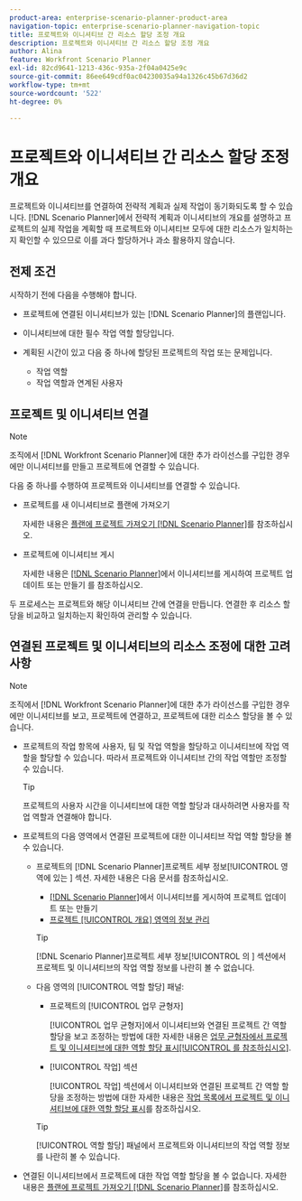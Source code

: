 ```yaml
---
product-area: enterprise-scenario-planner-product-area
navigation-topic: enterprise-scenario-planner-navigation-topic
title: 프로젝트와 이니셔티브 간 리소스 할당 조정 개요
description: 프로젝트와 이니셔티브 간 리소스 할당 조정 개요
author: Alina
feature: Workfront Scenario Planner
exl-id: 82cd9641-1213-436c-935a-2f04a0425e9c
source-git-commit: 86ee649cdf0ac04230035a94a1326c45b67d36d2
workflow-type: tm+mt
source-wordcount: '522'
ht-degree: 0%

---
```


# 프로젝트와 이니셔티브 간 리소스 할당 조정 개요

<!--
<p data-mc-conditions="QuicksilverOrClassic.Draft mode">(NOTE: two more articles were added to split content from here according to where the reconciling can happen) </p>
-->

프로젝트와 이니셔티브를 연결하여 전략적 계획과 실제 작업이 동기화되도록 할 수 있습니다. [!DNL Scenario Planner]에서 전략적 계획과 이니셔티브의 개요를 설명하고 프로젝트의 실제 작업을 계획할 때 프로젝트와 이니셔티브 모두에 대한 리소스가 일치하는지 확인할 수 있으므로 이를 과다 할당하거나 과소 활용하지 않습니다.

## 전제 조건

시작하기 전에 다음을 수행해야 합니다.

* 프로젝트에 연결된 이니셔티브가 있는 [!DNL Scenario Planner]의 플랜입니다.
* 이니셔티브에 대한 필수 작업 역할 할당입니다.
* 계획된 시간이 있고 다음 중 하나에 할당된 프로젝트의 작업 또는 문제입니다.

   * 작업 역할
   * 작업 역할과 연계된 사용자

## 프로젝트 및 이니셔티브 연결

>[!NOTE]
>
>조직에서 [!DNL Workfront Scenario Planner]에 대한 추가 라이선스를 구입한 경우에만 이니셔티브를 만들고 프로젝트에 연결할 수 있습니다.

다음 중 하나를 수행하여 프로젝트와 이니셔티브를 연결할 수 있습니다.

* 프로젝트를 새 이니셔티브로 플랜에 가져오기

  자세한 내용은 [플랜에 프로젝트 가져오기 [!DNL Scenario Planner]](../scenario-planner/import-projects-to-plans.md)를 참조하십시오.

* 프로젝트에 이니셔티브 게시

  자세한 내용은 [ [!DNL Scenario Planner]](../scenario-planner/publish-scenarios-update-projects.md)에서 이니셔티브를 게시하여 프로젝트 업데이트 또는 만들기 를 참조하십시오.

두 프로세스는 프로젝트와 해당 이니셔티브 간에 연결을 만듭니다. 연결한 후 리소스 할당을 비교하고 일치하는지 확인하여 관리할 수 있습니다.

## 연결된 프로젝트 및 이니셔티브의 리소스 조정에 대한 고려 사항

>[!NOTE]
>
>조직에서 [!DNL Workfront Scenario Planner]에 대한 추가 라이선스를 구입한 경우에만 이니셔티브를 보고, 프로젝트에 연결하고, 프로젝트에 대한 리소스 할당을 볼 수 있습니다.

* 프로젝트의 작업 항목에 사용자, 팀 및 작업 역할을 할당하고 이니셔티브에 작업 역할을 할당할 수 있습니다. 따라서 프로젝트와 이니셔티브 간의 작업 역할만 조정할 수 있습니다.

  >[!TIP]
  >
  >프로젝트의 사용자 시간을 이니셔티브에 대한 역할 할당과 대사하려면 사용자를 작업 역할과 연결해야 합니다.

* 프로젝트의 다음 영역에서 연결된 프로젝트에 대한 이니셔티브 작업 역할 할당을 볼 수 있습니다.

   * 프로젝트의 [!DNL Scenario Planner]프로젝트 세부 정보[!UICONTROL  영역에 있는 ] 섹션. 자세한 내용은 다음 문서를 참조하십시오.

      * [ [!DNL Scenario Planner]](../scenario-planner/publish-scenarios-update-projects.md)에서 이니셔티브를 게시하여 프로젝트 업데이트 또는 만들기
      * [프로젝트 [!UICONTROL 개요] 영역의 정보 관리](../manage-work/projects/manage-projects/understand-project-overview-area.md)

     >[!TIP]
     >
     >[!DNL Scenario Planner]프로젝트 세부 정보[!UICONTROL 의 ] 섹션에서 프로젝트 및 이니셔티브의 작업 역할 정보를 나란히 볼 수 없습니다.

   * 다음 영역의 [!UICONTROL 역할 할당] 패널:

      * 프로젝트의 [!UICONTROL 업무 균형자]

        [!UICONTROL 업무 균형자]에서 이니셔티브와 연결된 프로젝트 간 역할 할당을 보고 조정하는 방법에 대한 자세한 내용은 [업무 균형자에서 프로젝트 및 이니셔티브에 대한 역할 할당 표시[!UICONTROL 를 참조하십시오]](../scenario-planner/show-role-allocation-workload-balancer.md).

      * [!UICONTROL 작업] 섹션

        [!UICONTROL 작업] 섹션에서 이니셔티브와 연결된 프로젝트 간 역할 할당을 조정하는 방법에 대한 자세한 내용은 [작업 목록에서 프로젝트 및 이니셔티브에 대한 역할 할당 표시](../scenario-planner/show-role-allocation-task-list-nwe.md)를 참조하십시오.

     >[!TIP]
     >
     >[!UICONTROL 역할 할당] 패널에서 프로젝트와 이니셔티브의 작업 역할 정보를 나란히 볼 수 있습니다.

* 연결된 이니셔티브에서 프로젝트에 대한 작업 역할 할당을 볼 수 없습니다. 자세한 내용은 [플랜에 프로젝트 가져오기 [!DNL Scenario Planner]](../scenario-planner/import-projects-to-plans.md)를 참조하십시오.

  <!--
  <MadCap:conditionalText data-mc-conditions="QuicksilverOrClassic.Draft mode">
  (NOTE: this might change - project job role visibility into initiative)
  </MadCap:conditionalText>
  -->
